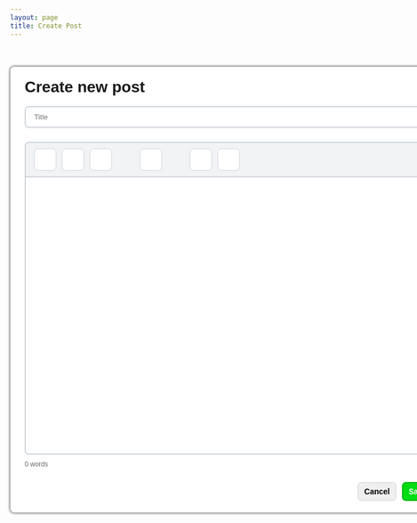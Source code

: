 ```yaml
---
layout: page
title: Create Post
---
```


<div class="create-post-page">
    <div class="card">
        <h1 style="margin-top: 0;">Create new post</h1>
        <input type="text" placeholder="Title" class="text-input title-text">
        <div style="min-height: 25px;"></div>
        <div class="body-text-controls" id="body-text-controls">
            <div class="body-text-group">
                <button data-command="bold"><i class="fa-solid fa-bold"></i></button>
                <button data-command="italic"><i class="fa-solid fa-italic"></i></button>
                <button data-command="underline"><i class="fa-solid fa-underline"></i></button>
            </div>
            <div class="body-text-group">
                <button data-command="insertUnorderedList"><i class="fa-solid fa-list-ul"></i></button>
            </div>
            <div class="body-text-group">
                <button data-command="createLink"><i class="fa-solid fa-link"></i></button>
                <button data-command="unlink"><i class="fa-solid fa-unlink"></i></button>
            </div>
        </div>
        <div class="text-input body-text" id="editor" contenteditable="true"></div>
        <div id="status-bar" style="margin-top: 10px; font-size: 12px; color: #666;">0 words</div>
        <div style="min-height: 25px;"></div>
        <div class="buttons">
            <input type="submit" class="button cancel" value="Cancel">
            <input type="submit" class="button save" value="Save">
            <input type="submit" class="button submit" value="Post">
        </div>
    </div>
</div>

<script>
    const editor = document.getElementById("editor");
    const buttons = document.querySelectorAll("#body-text-controls button");

    const commandMap = {
        "fa-bold": "bold",
        "fa-italic": "italic",
        "fa-underline": "underline",
        "fa-link": "createLink",
        "fa-unlink": "unlink",
        "fa-list-ul": "insertUnorderedList"
    };

    // Word count
    function updateWordCount() {
        const text = editor.innerText || "";
        const words = text.trim().split(/\s+/).filter(Boolean).length;
        document.getElementById("status-bar").textContent = `${words} word${words !== 1 ? "s" : ""}`;
    }
    editor.addEventListener("input", updateWordCount);
    updateWordCount();

    function isLinkActive() {
        const selection = window.getSelection();
        if (!selection.rangeCount) return false;
        let node = selection.anchorNode;
        while (node) {
            if (node.nodeName === "A") return true;
            node = node.parentNode;
        }
        return false;
    }

    function updateToolbarState() {
        buttons.forEach((button) => {
            const icon = button.querySelector("i");
            if (!icon) return;

            const className = Array.from(icon.classList).find((cls) => commandMap[cls]);
            const command = commandMap[className];
            if (!command) return;

            let isActive = false;

            if (command === "createLink") {
                isActive = isLinkActive();
            } else {
                isActive = document.queryCommandState(command);
            }

            button.classList.toggle("active", isActive);
        });
    }

    function execCmd(command, value = null) {
        if (command === "createLink") {
            const url = prompt("Enter URL:");
            if (!url) return;
            document.execCommand("createLink", false, url);
        } else {
            document.execCommand(command, false, value);
        }
        updateToolbarState();
    }

    buttons.forEach((button) => {
        button.addEventListener("click", () => {
            const icon = button.querySelector("i");
            const className = Array.from(icon.classList).find((cls) => commandMap[cls]);
            const command = commandMap[className];
            if (command) execCmd(command);
        });
    });

    document.addEventListener("selectionchange", updateToolbarState);
    editor.addEventListener("keyup", updateToolbarState);
    editor.addEventListener("mouseup", updateToolbarState);
</script>

<style>
    .create-post-page {
        font-family: "Montserrat", sans-serif;
    }

    @media (max-width: 900px) {
        .create-post-page {
            width: 100%;
            position: relative;
        }

        .card {
            width: 85% !important;
            padding: 10px !important;
        }

        .body-text-controls button {
            width: 30px !important;
            height: 30px !important;
            font-size: 13px !important;
        }

        .body-text-controls,
        .body-text-group {
            gap: 5px !important
        }
    }

    @media (max-width: 475px) {
        .card h1 {
            font-size: 8vw;
            text-align: center;
        }
    }

    .card {
        margin: 50px auto;
        width: 800px;
        background-color: white;
        border: 1px solid #e5e5e5;
        box-shadow: 0 0 5px #222222;
        border-radius: 7px;
        padding: 20px 25px;
        position: relative;
    }

    .text-input {
        max-width: 100%;
        border: 2px solid #ced4da;
        padding: 10px 15px;
        border-radius: 7px;
        outline: none !important;
        box-sizing: border-box;
    }

    .title-text {
        width: 100%;
    }

    .body-text {
        min-height: 500px;
        max-height: 500px;
        border-radius: 0px 0px 7px 7px !important;
        overflow-y: auto;
    }

    .body-text-controls {
        border: 2px solid #ced4da;
        padding: 10px 15px;
        border-radius: 7px 7px 0 0;
        max-width: 100%;
        border-bottom: 0;
        background-color: #f1f3f5;
        display: flex;
        gap: 50px;
    }

    .body-text-group {
        display: flex;
        gap: 10px;
    }

    .body-text-controls button {
        width: 40px;
        height: 40px;
        display: flex;
        justify-content: center;
        align-items: center;
        background-color: #ffffff;
        color: #495057;
        font-size: 20px;
        font-weight: 700;
        border-radius: 7px;
        padding: 5px;
        cursor: pointer;
        transition: 0.3s ease;
        border: 1px solid #ced4da;
    }

    .body-text-controls button:not(.active):hover {
        background-color: #747474;
        color: white;
    }

    .body-text-controls button.active {
        background-color: #007bff;
        border-color: #007bff;
        color: #ffffff;
    }

    .buttons {
        display: flex;
        gap: 10px;
        align-items: center;
        justify-content: flex-end;
    }

    .button {
        width: fit-content;
        color: white;
        font-size: 14px;
        font-weight: 700;
        border-radius: 7px;
        padding: 7px 10px;
        cursor: pointer;
        transition: 0.3s ease;
    }

    .submit {
        background-color: #007bff;
        border: 2px solid #006adb;
    }

    .submit:hover {
        background-color: #006adb;
    }

    .save {
        background-color: #00dd12;
        border: 2px solid #00b40f;
    }

    .save:hover {
        background-color: #00b40f;
    }

    .cancel {
        background-color: #efefef;
        border: 2px solid #e2e2e2;
        color: black !important;
    }

    .cancel:hover {
        background-color: #e2e2e2;
    }
</style>
